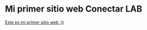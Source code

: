 # Mi primer sitio web Conectar LAB
<a target="_blank" href="https://lucaszarandon.github.io/Mi-primer-sitio-web-conectarLAB/">Este es mi primer sitio web :))</a>
